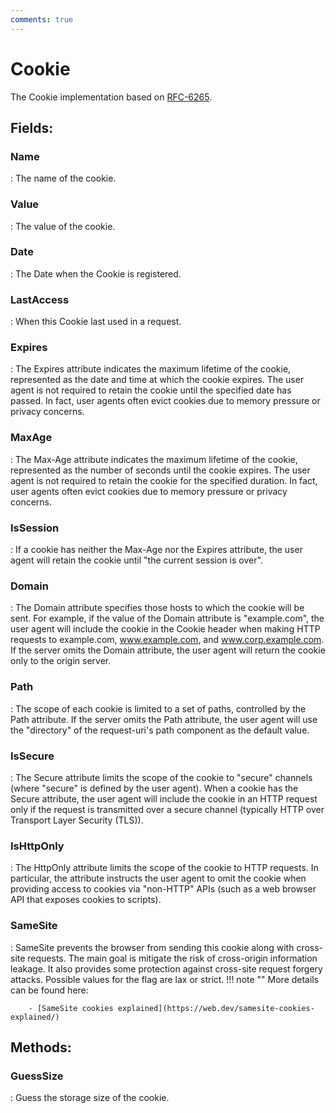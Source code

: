 ```yaml
---
comments: true
---
```

# Cookie

The Cookie implementation based on [RFC-6265](http://tools.ietf.org/html/rfc6265). 

## **Fields**:
### **Name**
: The name of the cookie. 
### **Value**
: The value of the cookie. 
### **Date**
: The Date when the Cookie is registered. 
### **LastAccess**
: When this Cookie last used in a request. 
### **Expires**
: The Expires attribute indicates the maximum lifetime of the cookie, represented as the date and time at which the cookie expires. The user agent is not required to retain the cookie until the specified date has passed. In fact, user agents often evict cookies due to memory pressure or privacy concerns. 
### **MaxAge**
: The Max-Age attribute indicates the maximum lifetime of the cookie, represented as the number of seconds until the cookie expires. The user agent is not required to retain the cookie for the specified duration. In fact, user agents often evict cookies due to memory pressure or privacy concerns. 
### **IsSession**
: If a cookie has neither the Max-Age nor the Expires attribute, the user agent will retain the cookie until "the current session is over". 
### **Domain**
: The Domain attribute specifies those hosts to which the cookie will be sent. For example, if the value of the Domain attribute is "example.com", the user agent will include the cookie in the Cookie header when making HTTP requests to example.com, www.example.com, and www.corp.example.com. If the server omits the Domain attribute, the user agent will return the cookie only to the origin server. 
### **Path**
: The scope of each cookie is limited to a set of paths, controlled by the Path attribute. If the server omits the Path attribute, the user agent will use the "directory" of the request-uri's path component as the default value. 
### **IsSecure**
: The Secure attribute limits the scope of the cookie to "secure" channels (where "secure" is defined by the user agent). When a cookie has the Secure attribute, the user agent will include the cookie in an HTTP request only if the request is transmitted over a secure channel (typically HTTP over Transport Layer Security (TLS)). 
### **IsHttpOnly**
: The HttpOnly attribute limits the scope of the cookie to HTTP requests. In particular, the attribute instructs the user agent to omit the cookie when providing access to cookies via "non-HTTP" APIs (such as a web browser API that exposes cookies to scripts). 
### **SameSite**
: SameSite prevents the browser from sending this cookie along with cross-site requests. The main goal is mitigate the risk of cross-origin information leakage. It also provides some protection against cross-site request forgery attacks. Possible values for the flag are lax or strict. 
	!!! note ""
		More details can be found here: 

		- [SameSite cookies explained](https://web.dev/samesite-cookies-explained/)



## **Methods**:

### **GuessSize**
: Guess the storage size of the cookie. 